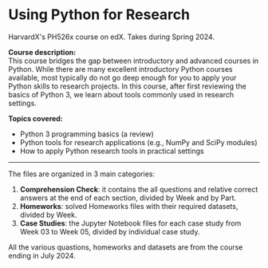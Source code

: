 # Using Python for Research

HarvardX's PH526x course on edX. Takes during Spring 2024.

**Course description:**  
This course bridges the gap between introductory and advanced courses in Python. While there are many excellent introductory Python courses available, most typically do not go deep enough for you to apply your Python skills to research projects. In this course, after first reviewing the basics of Python 3, we learn about tools commonly used in research settings.

**Topics covered:**
- Python 3 programming basics (a review)
- Python tools for research applications (e.g., NumPy and SciPy modules) 
- How to apply Python research tools in practical settings
---

The files are organized in 3 main categories:
1. **Comprehension Check**: it contains the all questions and relative correct answers at the end of each section, divided by Week and by Part.
2. **Homeworks**: solved Homeworks files with their required datasets, divided by Week.
3. **Case Studies**: the Jupyter Notebook files for each case study from Week 03 to Week 05, divided by individual case study.

All the various quastions, homeworks and datasets are from the course ending in July 2024.
